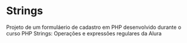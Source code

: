 # Strings
 Projeto de um formuláerio de cadastro em PHP desenvolvido durante o curso PHP Strings: Operações e expressões regulares da Alura
